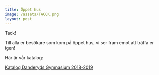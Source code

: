 ```yaml
---
title: Öppet hus
image: /assets/TACCK.png
layout: post
---
```


Tack!

Till alla er besökare som kom på öppet hus, vi ser fram emot att träffa er igen!

Här är vår katalog:

[Katalog Danderyds Gymnasium 2018-2019](/assets/Katalog.pdf)

